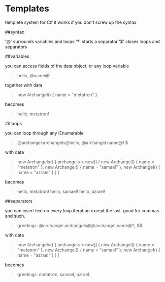 Templates
=========

templete system for C#
it works if you don't screw up the syntax

##syntax

'@' surrounds variables and loops
'?' starts a separator
'$' closes loops and separators

##variables

you can access fields of the data object, or any loop variable

> hello, @name@!

together with data

> new Archangel() { name = "metatron" }

becomes

> hello, metatron!

##loops

you can loop through any IEnumerable

> @archangel:archangels@hello, @archangel.name@!
> $

with data

> new Archangels() {
>   archangels = new[] {
>     new Archangel() { name = "metatron" },
>     new Archangel() { name = "samael" },
>     new Archangel() { name = "azrael" }
>   }
> }

becomes

> hello, metatron!
> hello, samael!
> hello, azrael!
> 

##separators

you can insert text on every loop iteration except the last. good for commas and such.

> greetings: @archangel:archangels@@archangel.name@?, $$.

with data

> new Archangels() {
>   archangels = new[] {
>     new Archangel() { name = "metatron" },
>     new Archangel() { name = "samael" },
>     new Archangel() { name = "azrael" }
>   }
> }

becomes

> greetings: metatron, samael, azrael.
